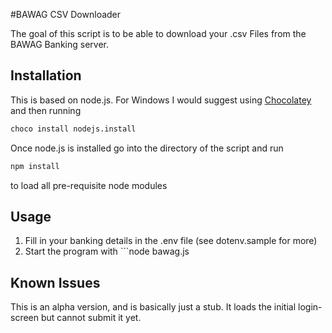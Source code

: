 #BAWAG CSV Downloader

The goal of this script is to be able to download your .csv Files from the BAWAG Banking server.

## Installation

This is based on node.js. For Windows I would suggest using <a href="http://chocolatey.org/">Chocolatey</a> and then running

```bash
choco install nodejs.install
```

Once node.js is installed go into the directory of the script and run

```bash
npm install
```

to load all pre-requisite node modules

## Usage

1. Fill in your banking details in the .env file (see dotenv.sample for more)
2. Start the program with ```node bawag.js

## Known Issues

This is an alpha version, and is basically just a stub. It loads the initial login-screen but cannot submit it yet.
